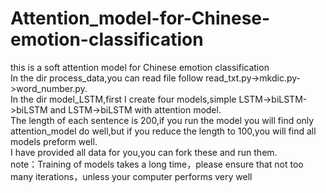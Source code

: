 # Attention_model-for-Chinese-emotion-classification<br>
this is a soft attention model for Chinese emotion classification<br>
In the dir process_data,you can read file follow read_txt.py->mkdic.py->word_number.py.<br>
In the dir model_LSTM,first I create four models,simple LSTM->biLSTM->biLSTM and LSTM->biLSTM with attention model.<br>
The length of each sentence is 200,if you run the model you will find only attention_model do well,but if you reduce the length to 100,you will find all models preform well.<br>
I have provided all data for you,you can fork these and run them.<br>
note：Training of models takes a long time，please ensure that not too many iterations，unless your computer performs very well<br>

